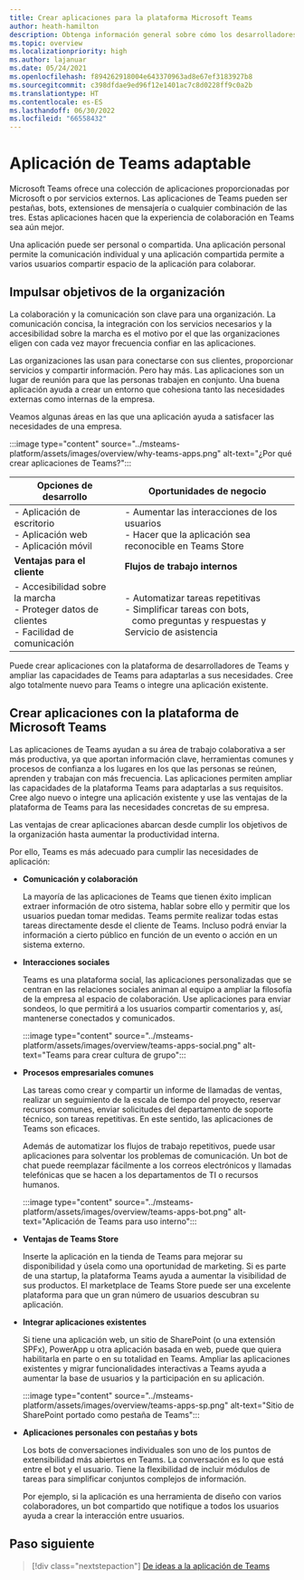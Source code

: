 ```yaml
---
title: Crear aplicaciones para la plataforma Microsoft Teams
author: heath-hamilton
description: Obtenga información general sobre cómo los desarrolladores pueden ampliar las características de Microsoft Teams con aplicaciones personalizadas.
ms.topic: overview
ms.localizationpriority: high
ms.author: lajanuar
ms.date: 05/24/2021
ms.openlocfilehash: f894262918004e643370963ad8e67ef3183927b8
ms.sourcegitcommit: c398dfdae9ed96f12e1401ac7c8d0228ff9c0a2b
ms.translationtype: HT
ms.contentlocale: es-ES
ms.lasthandoff: 06/30/2022
ms.locfileid: "66558432"
---
```

# <a name="teams-app-that-fits"></a>Aplicación de Teams adaptable

Microsoft Teams ofrece una colección de aplicaciones proporcionadas por Microsoft o por servicios externos. Las aplicaciones de Teams pueden ser pestañas, bots, extensiones de mensajería o cualquier combinación de las tres. Estas aplicaciones hacen que la experiencia de colaboración en Teams sea aún mejor.

Una aplicación puede ser personal o compartida. Una aplicación personal permite la comunicación individual y una aplicación compartida permite a varios usuarios compartir espacio de la aplicación para colaborar.

## <a name="driving-organizational-goals"></a>Impulsar objetivos de la organización

La colaboración y la comunicación son clave para una organización. La comunicación concisa, la integración con los servicios necesarios y la accesibilidad sobre la marcha es el motivo por el que las organizaciones eligen con cada vez mayor frecuencia confiar en las aplicaciones.

Las organizaciones las usan para conectarse con sus clientes, proporcionar servicios y compartir información. Pero hay más. Las aplicaciones son un lugar de reunión para que las personas trabajen en conjunto. Una buena aplicación ayuda a crear un entorno que cohesiona tanto las necesidades externas como internas de la empresa.

Veamos algunas áreas en las que una aplicación ayuda a satisfacer las necesidades de una empresa.

:::image type="content" source="../msteams-platform/assets/images/overview/why-teams-apps.png" alt-text="¿Por qué crear aplicaciones de Teams?":::

| **Opciones de desarrollo** | **Oportunidades de negocio** |
| --- | --- |
| - Aplicación de escritorio <br> - Aplicación web <br> - Aplicación móvil | - Aumentar las interacciones de los usuarios <br> - Hacer que la aplicación sea reconocible en Teams Store |
| **Ventajas para el cliente** | **Flujos de trabajo internos** |
| - Accesibilidad sobre la marcha <br> - Proteger datos de clientes <br> - Facilidad de comunicación | - Automatizar tareas repetitivas <br> - Simplificar tareas con bots, <br> &nbsp;&nbsp; como preguntas y respuestas y Servicio de asistencia |

Puede crear aplicaciones con la plataforma de desarrolladores de Teams y ampliar las capacidades de Teams para adaptarlas a sus necesidades. Cree algo totalmente nuevo para Teams o integre una aplicación existente.

## <a name="build-apps-with-microsoft-teams-platform"></a>Crear aplicaciones con la plataforma de Microsoft Teams

Las aplicaciones de Teams ayudan a su área de trabajo colaborativa a ser más productiva, ya que aportan información clave, herramientas comunes y procesos de confianza a los lugares en los que las personas se reúnen, aprenden y trabajan con más frecuencia. Las aplicaciones permiten ampliar las capacidades de la plataforma Teams para adaptarlas a sus requisitos. Cree algo nuevo o integre una aplicación existente y use las ventajas de la plataforma de Teams para las necesidades concretas de su empresa.

Las ventajas de crear aplicaciones abarcan desde cumplir los objetivos de la organización hasta aumentar la productividad interna.

Por ello, Teams es más adecuado para cumplir las necesidades de aplicación:

- **Comunicación y colaboración**

    La mayoría de las aplicaciones de Teams que tienen éxito implican extraer información de otro sistema, hablar sobre ello y permitir que los usuarios puedan tomar medidas. Teams permite realizar todas estas tareas directamente desde el cliente de Teams. Incluso podrá enviar la información a cierto público en función de un evento o acción en un sistema externo.

- **Interacciones sociales**

    Teams es una plataforma social, las aplicaciones personalizadas que se centran en las relaciones sociales animan al equipo a ampliar la filosofía de la empresa al espacio de colaboración. Use aplicaciones para enviar sondeos, lo que permitirá a los usuarios compartir comentarios y, así, mantenerse conectados y comunicados.

    :::image type="content" source="../msteams-platform/assets/images/overview/teams-apps-social.png" alt-text="Teams para crear cultura de grupo":::

- **Procesos empresariales comunes**

    Las tareas como crear y compartir un informe de llamadas de ventas, realizar un seguimiento de la escala de tiempo del proyecto, reservar recursos comunes, enviar solicitudes del departamento de soporte técnico, son tareas repetitivas. En este sentido, las aplicaciones de Teams son eficaces.

    Además de automatizar los flujos de trabajo repetitivos, puede usar aplicaciones para solventar los problemas de comunicación. Un bot de chat puede reemplazar fácilmente a los correos electrónicos y llamadas telefónicas que se hacen a los departamentos de TI o recursos humanos.

    :::image type="content" source="../msteams-platform/assets/images/overview/teams-apps-bot.png" alt-text="Aplicación de Teams para uso interno":::

- **Ventajas de Teams Store**

    Inserte la aplicación en la tienda de Teams para mejorar su disponibilidad y úsela como una oportunidad de marketing. Si es parte de una startup, la plataforma Teams ayuda a aumentar la visibilidad de sus productos. El marketplace de Teams Store puede ser una excelente plataforma para que un gran número de usuarios descubran su aplicación.

- **Integrar aplicaciones existentes**

    Si tiene una aplicación web, un sitio de SharePoint (o una extensión SPFx), PowerApp u otra aplicación basada en web, puede que quiera habilitarla en parte o en su totalidad en Teams. Ampliar las aplicaciones existentes y migrar funcionalidades interactivas a Teams ayuda a aumentar la base de usuarios y la participación en su aplicación.

    :::image type="content" source="../msteams-platform/assets/images/overview/teams-apps-sp.png" alt-text="Sitio de SharePoint portado como pestaña de Teams":::

- **Aplicaciones personales con pestañas y bots**

    Los bots de conversaciones individuales son uno de los puntos de extensibilidad más abiertos en Teams. La conversación es lo que está entre el bot y el usuario. Tiene la flexibilidad de incluir módulos de tareas para simplificar conjuntos complejos de información.

    Por ejemplo, si la aplicación es una herramienta de diseño con varios colaboradores, un bot compartido que notifique a todos los usuarios ayuda a crear la interacción entre usuarios.

## <a name="next-step"></a>Paso siguiente

> [!div class="nextstepaction"]
> [De ideas a la aplicación de Teams](overview-story.md)
